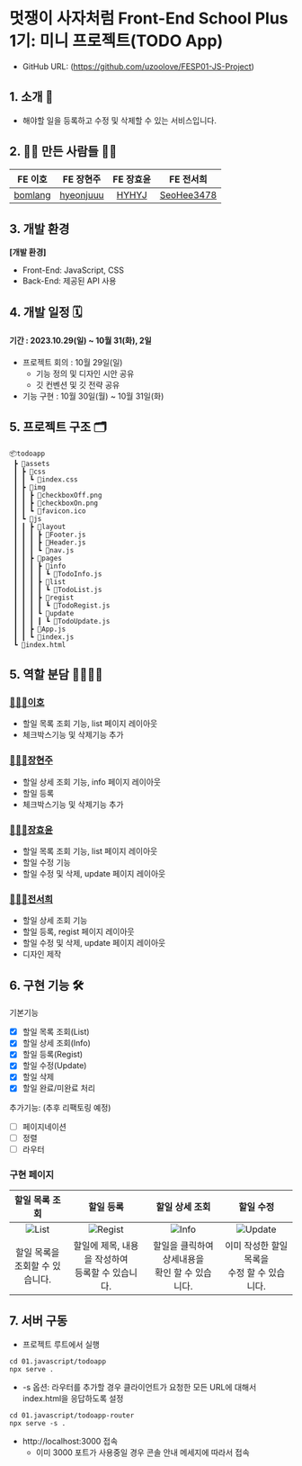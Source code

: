 # 멋쟁이 사자처럼 Front-End School Plus 1기: 미니 프로젝트(TODO App)

- GitHub URL: (https://github.com/uzoolove/FESP01-JS-Project)

## 1. 소개 👥

- 해야할 일을 등록하고 수정 및 삭제할 수 있는 서비스입니다.

## 2. 🙋‍♀️ 만든 사람들 🙋‍♂️

|              **FE 이호**              |               **FE 장현주**               |           **FE 장효윤**           |                **FE 전서희**                |
| :-----------------------------------: | :---------------------------------------: | :-------------------------------: | :-----------------------------------------: |
| [bomlang](https://github.com/bomlang) | [hyeonjuuu](https://github.com/hyeonjuuu) | [HYHYJ](https://github.com/HYHYJ) | [SeoHee3478](https://github.com/SeoHee3478) |

## 3. 개발 환경

**[개발 환경]**

- Front-End: JavaScript, CSS
- Back-End: 제공된 API 사용

## 4. 개발 일정 🗓

#### 기간 : 2023.10.29(일) ~ 10월 31(화), 2일

- 프로젝트 회의 : 10월 29일(일)
  - 기능 정의 및 디자인 시안 공유
  - 깃 컨벤션 및 깃 전략 공유
- 기능 구현 : 10월 30일(월) ~ 10월 31일(화)

## 5. 프로젝트 구조 🗂

```
📦todoapp
 ┣ 📂assets
 ┃ ┣ 📂css
 ┃ ┃ ┗ 📜index.css
 ┃ ┣ 📂img
 ┃ ┃ ┣ 📜checkboxOff.png
 ┃ ┃ ┣ 📜checkboxOn.png
 ┃ ┃ ┗ 📜favicon.ico
 ┃ ┗ 📂js
 ┃ ┃ ┣ 📂layout
 ┃ ┃ ┃ ┣ 📜Footer.js
 ┃ ┃ ┃ ┣ 📜Header.js
 ┃ ┃ ┃ ┗ 📜nav.js
 ┃ ┃ ┣ 📂pages
 ┃ ┃ ┃ ┣ 📂info
 ┃ ┃ ┃ ┃ ┗ 📜TodoInfo.js
 ┃ ┃ ┃ ┣ 📂list
 ┃ ┃ ┃ ┃ ┗ 📜TodoList.js
 ┃ ┃ ┃ ┣ 📂regist
 ┃ ┃ ┃ ┃ ┗ 📜TodoRegist.js
 ┃ ┃ ┃ ┗ 📂update
 ┃ ┃ ┃ ┃ ┗ 📜TodoUpdate.js
 ┃ ┃ ┣ 📜App.js
 ┃ ┃ ┗ 📜index.js
 ┗ 📜index.html
```

## 5. 역할 분담 👨‍👩‍👧‍👧

### [🧑🏻‍💻이호](https://github.com/bomlang)

- 할일 목록 조회 기능, list 페이지 레이아웃
- 체크박스기능 및 삭제기능 추가

### [👩🏻‍💻장현주](https://github.com/hyeonjuuu)

- 할일 상세 조회 기능, info 페이지 레이아웃
- 할일 등록
- 체크박스기능 및 삭제기능 추가

### [👩🏻‍💻장효윤](https://github.com/HYHYJ)

- 할일 목록 조회 기능, list 페이지 레이아웃
- 할일 수정 기능
- 할일 수정 및 삭제, update 페이지 레이아웃

### [👩🏻‍💻전서희](https://github.com/SeoHee3478)

- 할일 상세 조회 기능
- 할일 등록, regist 페이지 레이아웃
- 할일 수정 및 삭제, update 페이지 레이아웃
- 디자인 제작

## 6. 구현 기능 🛠

기본기능

- [x] 할일 목록 조회(List)
- [x] 할일 상세 조회(Info)
- [x] 할일 등록(Regist)
- [x] 할일 수정(Update)
- [x] 할일 삭제
- [x] 할일 완료/미완료 처리

추가기능: (추후 리팩토링 예정)

- [ ] 페이지네이션
- [ ] 정렬
- [ ] 라우터

### 구현 페이지

|                                               할일 목록 조회                                               |                                                  할일 등록                                                   |                                               할일 상세 조회                                               |                                                  할일 수정                                                   |
| :--------------------------------------------------------------------------------------------------------: | :----------------------------------------------------------------------------------------------------------: | :--------------------------------------------------------------------------------------------------------: | :----------------------------------------------------------------------------------------------------------: |
| ![List](https://github.com/bomlang/FESP01-JS-Project/assets/78894678/d2b684f8-c1e3-4cd5-951f-043610ed199c) | ![Regist](https://github.com/bomlang/FESP01-JS-Project/assets/78894678/915a44ad-8bf2-42c1-9664-f277e0905354) | ![Info](https://github.com/bomlang/FESP01-JS-Project/assets/78894678/bca3842f-576b-413c-89b9-981269af140a) | ![Update](https://github.com/bomlang/FESP01-JS-Project/assets/78894678/b9596915-bf36-45b4-a37a-2cb2b1c10427) |
|                                     할일 목록을<br>조회할 수 있습니다.                                     |                             할일에 제목, 내용을 작성하여<br> 등록할 수 있습니다.                             |                            할일을 클릭하여 상세내용을 <br> 확인 할 수 있습니다.                            |                              이미 작성한 할일 목록을 <br> 수정 할 수 있습니다.                               |

## 7. 서버 구동

- 프로젝트 루트에서 실행

```
cd 01.javascript/todoapp
npx serve .
```

- -s 옵션: 라우터를 추가할 경우 클라이언트가 요청한 모든 URL에 대해서 index.html을 응답하도록 설정

```
cd 01.javascript/todoapp-router
npx serve -s .
```

- http://localhost:3000 접속
  - 이미 3000 포트가 사용중일 경우 콘솔 안내 메세지에 따라서 접속
